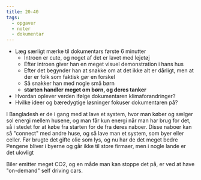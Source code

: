 ```yaml
---
title: 20-40
tags:
  - opgaver
  - noter
  - dokumentar
---
```

- Læg særligt mærke til dokumentars første 6 minutter
	- Introen er cute, og noget af det er lavet med lejetøj
	- Efter introen giver han en meget visuel demonstration i hans hus
	- Efter det begynder han at snakke om at det ikke alt er dårligt, men at der er folk som faktisk gør en forskel
	- Så snakker han med nogle små børn
	- **starten handler meget om børn, og deres tanker**
- Hvordan oplever verden ifølge dokumentaren klimaforandringer?
- Hvilke ideer og bæredygtige løsninger fokuser dokumentaren på?


I Bangladesh er de i gang med at lave et system, hvor man køber og sælger sol energi mellem husene, og man får kun energi når man har brug for det, så i stedet for at købe fra starten for de fra deres naboer. Disse naboer kan så "connect" med andre huse, og så lave man et system, som byer eller celler. Før brugte det gifte olie som lys, og nu har de det meget bedre
	Pengene bliver i byerne og går ikke til store firmaer, men i nogle lande er det ulovligt

Biler emitter meget CO2, og en måde man kan stoppe det på, er ved at have "on-demand" self driving cars. 